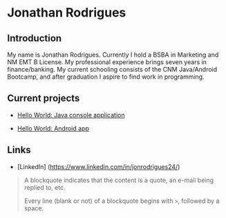 # Jonathan Rodrigues

## Introduction

My name is Jonathan Rodrigues. Currently I hold a BSBA in Marketing and NM EMT B License. My professional experience brings seven years in finance/banking. My current schooling consists of the CNM Java/Android Bootcamp, and after graduation I aspire to find work in programming.

## Current projects

* [Hello World: Java console application](https://github.com/jonrodrigues24/hello-world-java)

* [Hello World: Android app](https://github.com/jonrodrigues24/android-hello-world.git)

## Links

* [LinkedIn] (https://www.linkedin.com/in/jonrodrigues24/)

> A blockquote indicates that the content is a quote, an e-mail being replied to, etc.
> 
> Every line (blank or not) of a blockquote begins with `>`, followed by a space.

